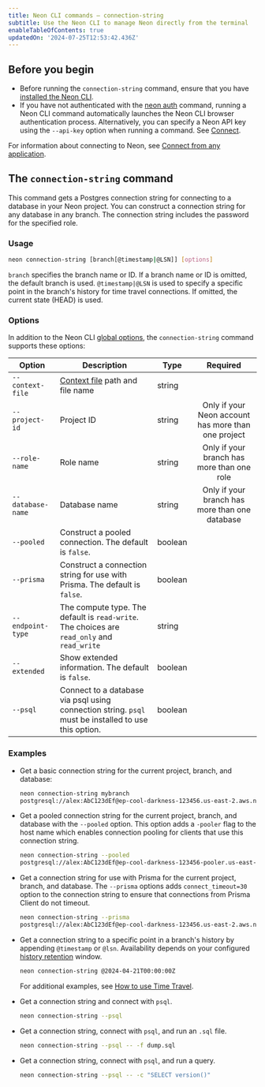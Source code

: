```yaml
---
title: Neon CLI commands — connection-string
subtitle: Use the Neon CLI to manage Neon directly from the terminal
enableTableOfContents: true
updatedOn: '2024-07-25T12:53:42.436Z'
---
```


## Before you begin

- Before running the `connection-string` command, ensure that you have [installed the Neon CLI](/docs/reference/cli-install).
- If you have not authenticated with the [neon auth](/docs/reference/cli-auth) command, running a Neon CLI command automatically launches the Neon CLI browser authentication process. Alternatively, you can specify a Neon API key using the `--api-key` option when running a command. See [Connect](/docs/reference/neon-cli#connect).

For information about connecting to Neon, see [Connect from any application](/docs/connect/connect-from-any-app).

## The `connection-string` command

This command gets a Postgres connection string for connecting to a database in your Neon project. You can construct a connection string for any database in any branch. The connection string includes the password for the specified role.

### Usage

```bash
neon connection-string [branch[@timestamp|@LSN]] [options]
```

`branch` specifies the branch name or ID. If a branch name or ID is omitted, the default branch is used. `@timestamp|@LSN` is used to specify a specific point in the branch's history for time travel connections. If omitted, the current state (HEAD) is used.

### Options

In addition to the Neon CLI [global options](/docs/reference/neon-cli#global-options), the `connection-string` command supports these options:

| Option            | Description                                                                                          | Type    |                      Required                       |
| ----------------- | ---------------------------------------------------------------------------------------------------- | ------- | :-------------------------------------------------: |
| `--context-file`  | [Context file](/docs/reference/cli-set-context#using-a-named-context-file) path and file name        | string  |                                                     |
| `--project-id`    | Project ID                                                                                           | string  | Only if your Neon account has more than one project |
| `--role-name`     | Role name                                                                                            | string  |     Only if your branch has more than one role      |
| `--database-name` | Database name                                                                                        | string  |   Only if your branch has more than one database    |
| `--pooled`        | Construct a pooled connection. The default is `false`.                                               | boolean |                                                     |
| `--prisma`        | Construct a connection string for use with Prisma. The default is `false`.                           | boolean |                                                     |
| `--endpoint-type` | The compute type. The default is `read-write`. The choices are `read_only` and `read_write`          | string  |                                                     |
| `--extended`      | Show extended information. The default is `false`.                                                   | boolean |                                                     |
| `--psql`          | Connect to a database via psql using connection string. `psql` must be installed to use this option. | boolean |                                                     |

### Examples

- Get a basic connection string for the current project, branch, and database:

  ```bash shouldWrap
  neon connection-string mybranch
  postgresql://alex:AbC123dEf@ep-cool-darkness-123456.us-east-2.aws.neon.tech/dbname
  ```

- Get a pooled connection string for the current project, branch, and database with the `--pooled` option. This option adds a `-pooler` flag to the host name which enables connection pooling for clients that use this connection string.

  ```bash shouldWrap
  neon connection-string --pooled
  postgresql://alex:AbC123dEf@ep-cool-darkness-123456-pooler.us-east-2.aws.neon.tech/dbname
  ```

- Get a connection string for use with Prisma for the current project, branch, and database. The `--prisma` options adds `connect_timeout=30` option to the connection string to ensure that connections from Prisma Client do not timeout.

  ```bash shouldWrap
  neon connection-string --prisma
  postgresql://alex:AbC123dEf@ep-cool-darkness-123456.us-east-2.aws.neon.tech/dbname?connect_timeout=30
  ```

- Get a connection string to a specific point in a branch's history by appending `@timestamp` or `@lsn`. Availability depends on your configured [history retention](/docs/manage/projects#configure-history-retention) window.

  ```bash
  neon connection-string @2024-04-21T00:00:00Z
  ```

  For additional examples, see [How to use Time Travel](/docs/guides/time-travel-assist#how-to-use-time-travel).

- Get a connection string and connect with `psql`.

  ```bash
  neon connection-string --psql
  ```

- Get a connection string, connect with `psql`, and run an `.sql` file.

  ```bash
  neon connection-string --psql -- -f dump.sql
  ```

- Get a connection string, connect with `psql`, and run a query.

  ```bash
  neon connection-string --psql -- -c "SELECT version()"
  ```

<NeedHelp/>
